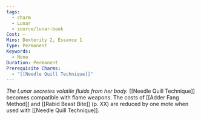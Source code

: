 ```yaml
---
tags:
  - charm
  - Lunar
  - source/lunar-book
Cost: —
Mins: Dexterity 2, Essence 1
Type: Permanent
Keywords:
  - None
Duration: Permanent
Prerequisite Charms:
  - "[[Needle Quill Technique]]"
---
```

*The Lunar secretes volatile fluids from her body.*
[[Needle Quill Technique]] becomes compatible with flame weapons. The costs of [[Adder Fang Method]] and [[Rabid Beast Bite]] (p. XX) are reduced by one mote when used with [[Needle Quill Technique]].